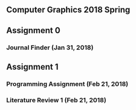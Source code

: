 ## Computer Graphics 2018 Spring
## Assignment 0
### Journal Finder (Jan 31, 2018)
## Assignment 1
### Programming Assignment (Feb 21, 2018)
### Literature Review 1 (Feb 21, 2018)
